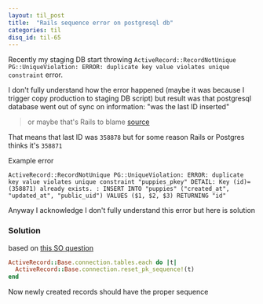 ```yaml
---
layout: til_post
title:  "Rails sequence error on postgresql db"
categories: til
disq_id: til-65
---
```



Recently my staging DB start throwing `ActiveRecord::RecordNotUnique PG::UniqueViolation: ERROR: duplicate key value violates unique constraint` error.

I don't fully understand how the error happened (maybe it was because I
trigger copy production to staging DB script) but result was that postgresql database
went out of sync on information: "was the last ID inserted" 

> or maybe that's Rails to blame [source](https://dba.stackexchange.com/questions/46125/why-does-postgres-generate-an-already-used-pk-value)

That means that last ID was `358878` but for some reason Rails or
Postgres thinks it's `358871` 


Example error

```
ActiveRecord::RecordNotUnique PG::UniqueViolation: ERROR: duplicate key value violates unique constraint "puppies_pkey" DETAIL: Key (id)=(358871) already exists. : INSERT INTO "puppies" ("created_at", "updated_at", "public_uid") VALUES ($1, $2, $3) RETURNING "id"
```

Anyway I acknowledge I don't fully understand this error but here is
solution

### Solution

based on [this SO question](https://stackoverflow.com/questions/28723505/rails-reset-all-postgres-sequences)


```ruby
ActiveRecord::Base.connection.tables.each do |t|
  ActiveRecord::Base.connection.reset_pk_sequence!(t)
end
```

Now newly created records should have the proper sequence
